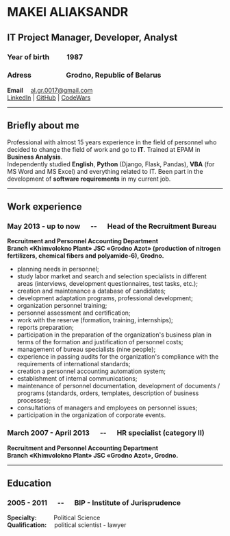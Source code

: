 # MAKEI ALIAKSANDR

## IT Project Manager, Developer, Analyst

### Year of birth &emsp;&emsp; 1987 
### Adress &emsp;&emsp;&emsp;&emsp;&nbsp;&nbsp; Grodno, Republic of Belarus  

**Email**&emsp;       al.gr.0017@gmail.com  
[LinkedIn](https://www.linkedin.com/in/aliaksandr-m-8b508342/ "LinkedIn") | 
[GitHub](https://github.com/AlexXG0152 "GitHub") | 
[CodeWars](https://www.codewars.com/users/AlexXG0152 "CodeWars")

***
## Briefly about me  
Professional with almost 15 years experience in the field of personnel who decided to change the field of work and go to **IT**.
Trained at EPAM in **Business Analysis**.  
Independently studied **English**, **Python** (Django, Flask, Pandas), **VBA** (for MS Word and MS Excel) and everything related to IT.
Been part in the development of **software requirements** in my current job.

***
## Work experience  
### **May 2013 - up to now** &emsp; -- &emsp; **Head of the Recruitment Bureau**  
**Recruitment and Personnel Accounting Department  
Branch «Khimvolokno Plant» JSC «Grodno Azot» (production of nitrogen fertilizers, chemical fibers and polyamide-6), Grodno.**  
- planning needs in personnel;
- study labor market and search and selection specialists in different areas (interviews, development questionnaires, test tasks, etc.);
- creation and maintenance a database of candidates;
- development adaptation programs, professional development;
- organization personnel training;
- personnel assessment and certification;
- work with the reserve (formation, training, internships);
- reports preparation;
- participation in the preparation of the organization's business plan in terms of the formation and justification of personnel costs;
- management of bureau specialists (nine people);
- experience in passing audits for the organization's compliance with the requirements of international standards;
- creation a personnel accounting automation system;
- establishment of internal communications;
- maintenance of personnel documentation, development of documents / programs (standards, orders, templates, description of business processes);
- consultations of managers and employees on personnel issues;
- participation in the organization of corporate events.

### **March 2007 - April 2013** &emsp; -- &emsp; **HR specialist (category II)**
**Recruitment and Personnel Accounting Department  
Branch «Khimvolokno Plant» JSC «Grodno Azot», Grodno.** 

***
## Education  
### **2005 - 2011** &emsp; -- &emsp; BIP - Institute of Jurisprudence  
**Specialty:** &emsp; &emsp; Political Science  
**Qualification:** &emsp;political scientist - lawyer

